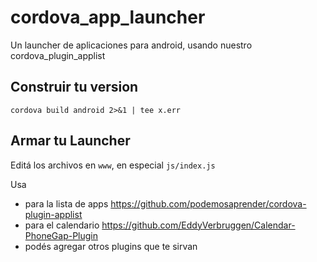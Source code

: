 # cordova_app_launcher
Un launcher de aplicaciones para android, usando nuestro cordova_plugin_applist

## Construir tu version

`cordova build android 2>&1 | tee x.err`

## Armar tu Launcher

Editá los archivos en `www`, en especial `js/index.js`

Usa 

* para la lista de apps https://github.com/podemosaprender/cordova-plugin-applist
* para el calendario https://github.com/EddyVerbruggen/Calendar-PhoneGap-Plugin
* podés agregar otros plugins que te sirvan
